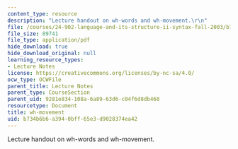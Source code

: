 ```yaml
---
content_type: resource
description: "Lecture handout on wh-words and wh-movement.\r\n"
file: /courses/24-902-language-and-its-structure-ii-syntax-fall-2003/b734b6b6a3940bff65e3d9028374ea42_1117_handout_1.pdf
file_size: 89741
file_type: application/pdf
hide_download: true
hide_download_original: null
learning_resource_types:
- Lecture Notes
license: https://creativecommons.org/licenses/by-nc-sa/4.0/
ocw_type: OCWFile
parent_title: Lecture Notes
parent_type: CourseSection
parent_uid: 9281e834-108a-6a89-63d6-c04f6d8db468
resourcetype: Document
title: wh-movement
uid: b734b6b6-a394-0bff-65e3-d9028374ea42
---
```

Lecture handout on wh-words and wh-movement.
